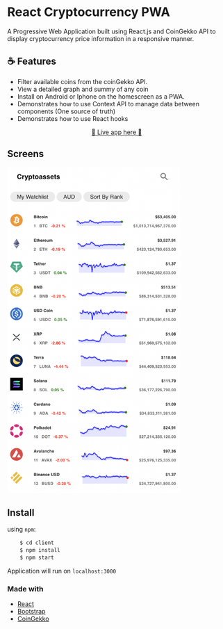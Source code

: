 # React Cryptocurrency PWA
A Progressive Web Application built using React.js and CoinGekko API to display cryptocurrency price information in a responsive manner.

## ☕️ Features
* Filter available coins from the coinGekko API. 
* View a detailed graph and summy of any coin
* Install on Android or Iphone on the homescreen as a PWA.
* Demonstrates how to use Context API to manage data between components (One source of truth)
* Demonstrates how to use React hooks


<div>
  <p align="center">
    <a href="https://cryptoappclone.vercel.app/" target="_blank">
    🌟 Live app here 🌟
    </a>
  </p>
</div>

## Screens
 <p float="left">
  <img src="git_img/screen-mobile.png" width="400" />

</p>

## Install

using `npm`:

```bash
    $ cd client
    $ npm install
    $ npm start
```
Application will run on `localhost:3000`

### Made with

* [React](https://reactjs.org/)
* [Bootstrap](https://getbootstrap.com/)
* [CoinGekko](https://www.coingecko.com/en/api#explore-api)



